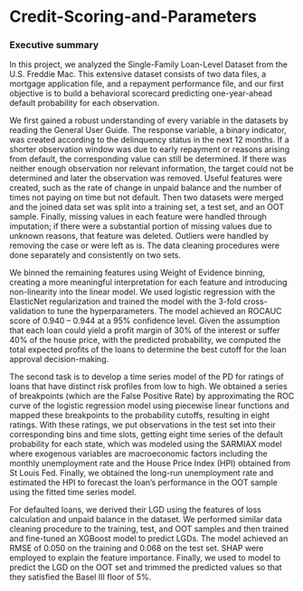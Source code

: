 # Credit-Scoring-and-Parameters

### Executive summary

In this project, we analyzed the Single-Family Loan-Level Dataset from the U.S. Freddie Mac. This extensive dataset consists of two data files, a mortgage application file, and a repayment performance file, and our first objective is to build a behavioral scorecard predicting one-year-ahead default probability for each observation.

We first gained a robust understanding of every variable in the datasets by reading the General User Guide. The response variable, a binary indicator, was created according to the delinquency status in the next 12 months. If a shorter observation window was due to early repayment or reasons arising from default, the corresponding value can still be determined. If there was neither enough observation nor relevant information, the target could not be determined and later the observation was removed.  Useful features were created, such as the rate of change in unpaid balance and the number of times not paying on time but not default. Then two datasets were merged and the joined data set was split into a training set, a test set, and an OOT sample. Finally, missing values in each feature were handled through imputation; if there were a substantial portion of missing values due to unknown reasons, that feature was deleted. Outliers were handled by removing the case or were left as is. The data cleaning procedures were done separately and consistently on two sets.

We binned the remaining features using Weight of Evidence binning, creating a more meaningful interpretation for each feature and introducing non-linearity into the linear model. We used logistic regression with the ElasticNet regularization and trained the model with the 3-fold cross-validation to tune the hyperparameters. The model achieved an ROCAUC score of 0.940 – 0.944 at a 95% confidence level. Given the assumption that each loan could yield a profit margin of 30% of the interest or suffer 40% of the house price, with the predicted probability, we computed the total expected profits of the loans to determine the best cutoff for the loan approval decision-making.

The second task is to develop a time series model of the PD for ratings of loans that have distinct risk profiles from low to high. We obtained a series of breakpoints (which are the False Positive Rate) by approximating the ROC curve of the logistic regression model using piecewise linear functions and mapped these breakpoints to the probability cutoffs, resulting in eight ratings. With these ratings, we put observations in the test set into their corresponding bins and time slots, getting eight time series of the default probability for each state, which was modeled using the SARMIAX model where exogenous variables are macroeconomic factors including the monthly unemployment rate and the House Price Index (HPI) obtained from St Louis Fed. Finally, we obtained the long-run unemployment rate and estimated the HPI to forecast the loan’s performance in the OOT sample using the fitted time series model.

For defaulted loans, we derived their LGD using the features of loss calculation and unpaid balance in the dataset. We performed similar data cleaning procedure to the training, test, and OOT samples and then trained and fine-tuned an XGBoost model to predict LGDs. The model achieved an RMSE of 0.050 on the training and 0.068 on the test set. SHAP were employed to explain the feature importance. Finally, we used to model to predict the LGD on the OOT set and trimmed the predicted values so that they satisfied the Basel III floor of 5%.


